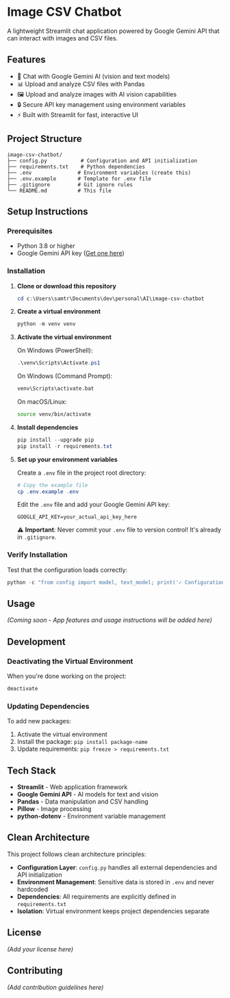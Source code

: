 # Image CSV Chatbot

A lightweight Streamlit chat application powered by Google Gemini API that can interact with images and CSV files.

## Features

- 🤖 Chat with Google Gemini AI (vision and text models)
- 📊 Upload and analyze CSV files with Pandas
- 🖼️ Upload and analyze images with AI vision capabilities
- 🔒 Secure API key management using environment variables
- ⚡ Built with Streamlit for fast, interactive UI

## Project Structure

```
image-csv-chatbot/
├── config.py           # Configuration and API initialization
├── requirements.txt    # Python dependencies
├── .env               # Environment variables (create this)
├── .env.example       # Template for .env file
├── .gitignore         # Git ignore rules
└── README.md          # This file
```

## Setup Instructions

### Prerequisites

- Python 3.8 or higher
- Google Gemini API key ([Get one here](https://makersuite.google.com/app/apikey))

### Installation

1. **Clone or download this repository**
   ```powershell
   cd c:\Users\samtr\Documents\dev\personal\AI\image-csv-chatbot
   ```

2. **Create a virtual environment**
   ```powershell
   python -m venv venv
   ```

3. **Activate the virtual environment**
   
   On Windows (PowerShell):
   ```powershell
   .\venv\Scripts\Activate.ps1
   ```
   
   On Windows (Command Prompt):
   ```cmd
   venv\Scripts\activate.bat
   ```
   
   On macOS/Linux:
   ```bash
   source venv/bin/activate
   ```

4. **Install dependencies**
   ```powershell
   pip install --upgrade pip
   pip install -r requirements.txt
   ```

5. **Set up your environment variables**
   
   Create a `.env` file in the project root directory:
   ```powershell
   # Copy the example file
   cp .env.example .env
   ```
   
   Edit the `.env` file and add your Google Gemini API key:
   ```
   GOOGLE_API_KEY=your_actual_api_key_here
   ```
   
   ⚠️ **Important**: Never commit your `.env` file to version control! It's already in `.gitignore`.

### Verify Installation

Test that the configuration loads correctly:
```powershell
python -c "from config import model, text_model; print('✓ Configuration loaded successfully!')"
```

## Usage

*(Coming soon - App features and usage instructions will be added here)*

## Development

### Deactivating the Virtual Environment

When you're done working on the project:
```powershell
deactivate
```

### Updating Dependencies

To add new packages:
1. Activate the virtual environment
2. Install the package: `pip install package-name`
3. Update requirements: `pip freeze > requirements.txt`

## Tech Stack

- **Streamlit** - Web application framework
- **Google Gemini API** - AI models for text and vision
- **Pandas** - Data manipulation and CSV handling
- **Pillow** - Image processing
- **python-dotenv** - Environment variable management

## Clean Architecture

This project follows clean architecture principles:
- **Configuration Layer**: `config.py` handles all external dependencies and API initialization
- **Environment Management**: Sensitive data is stored in `.env` and never hardcoded
- **Dependencies**: All requirements are explicitly defined in `requirements.txt`
- **Isolation**: Virtual environment keeps project dependencies separate

## License

*(Add your license here)*

## Contributing

*(Add contribution guidelines here)*
